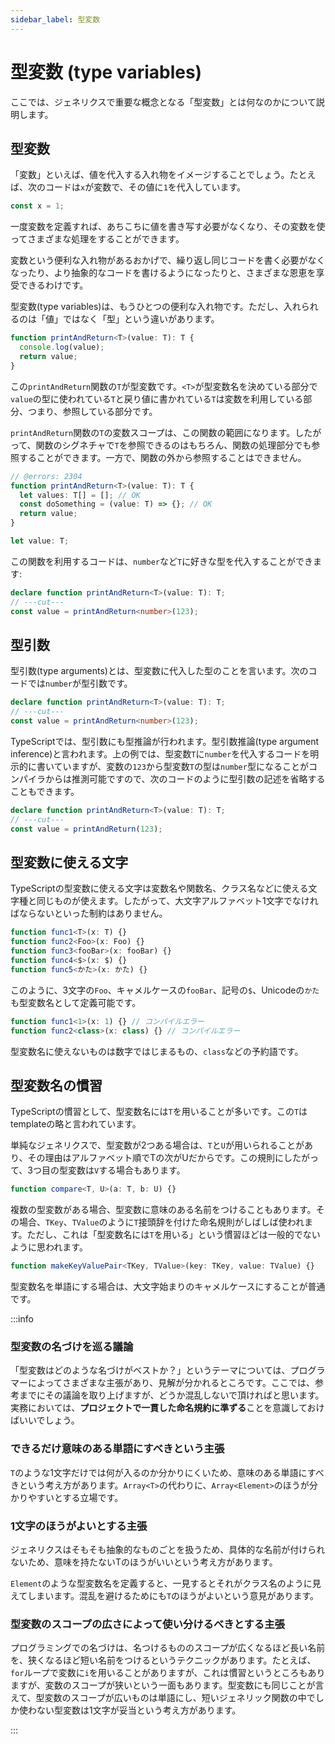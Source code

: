 ```yaml
---
sidebar_label: 型変数
---
```


# 型変数 (type variables)

ここでは、ジェネリクスで重要な概念となる「型変数」とは何なのかについて説明します。

## **型変数**

「変数」といえば、値を代入する入れ物をイメージすることでしょう。たとえば、次のコードは`x`が変数で、その値に`1`を代入しています。

```ts twoslash
const x = 1;
```

一度変数を定義すれば、あちこちに値を書き写す必要がなくなり、その変数を使ってさまざまな処理をすることができます。

変数という便利な入れ物があるおかげで、繰り返し同じコードを書く必要がなくなったり、より抽象的なコードを書けるようになったりと、さまざまな恩恵を享受できるわけです。

型変数(type variables)は、もうひとつの便利な入れ物です。ただし、入れられるのは「値」ではなく「型」という違いがあります。

```ts twoslash
function printAndReturn<T>(value: T): T {
  console.log(value);
  return value;
}
```

この`printAndReturn`関数の`T`が型変数です。`<T>`が型変数名を決めている部分で`value`の型に使われている`T`と戻り値に書かれている`T`は変数を利用している部分、つまり、参照している部分です。

`printAndReturn`関数の`T`の変数スコープは、この関数の範囲になります。したがって、関数のシグネチャで`T`を参照できるのはもちろん、関数の処理部分でも参照することができます。一方で、関数の外から参照することはできません。

```ts twoslash
// @errors: 2304
function printAndReturn<T>(value: T): T {
  let values: T[] = []; // OK
  const doSomething = (value: T) => {}; // OK
  return value;
}

let value: T;
```

この関数を利用するコードは、`number`など`T`に好きな型を代入することができます:

```ts twoslash
declare function printAndReturn<T>(value: T): T;
// ---cut---
const value = printAndReturn<number>(123);
```

## 型引数

型引数(type arguments)とは、型変数に代入した型のことを言います。次のコードでは`number`が型引数です。

```ts twoslash
declare function printAndReturn<T>(value: T): T;
// ---cut---
const value = printAndReturn<number>(123);
```

TypeScriptでは、型引数にも型推論が行われます。型引数推論(type argument inference)と言われます。上の例では、型変数`T`に`number`を代入するコードを明示的に書いていますが、変数の`123`から型変数`T`の型は`number`型になることがコンパイラからは推測可能ですので、次のコードのように型引数の記述を省略することもできます。

```ts twoslash
declare function printAndReturn<T>(value: T): T;
// ---cut---
const value = printAndReturn(123);
```

## **型変数に使える文字**

TypeScriptの型変数に使える文字は変数名や関数名、クラス名などに使える文字種と同じものが使えます。したがって、大文字アルファベット1文字でなければならないといった制約はありません。

```ts twoslash
function func1<T>(x: T) {}
function func2<Foo>(x: Foo) {}
function func3<fooBar>(x: fooBar) {}
function func4<$>(x: $) {}
function func5<かた>(x: かた) {}
```

このように、3文字の`Foo`、キャメルケースの`fooBar`、記号の`$`、Unicodeの`かた`も型変数名として定義可能です。

```ts
function func1<1>(x: 1) {} // コンパイルエラー
function func2<class>(x: class) {} // コンパイルエラー
```

型変数名に使えないものは数字ではじまるもの、`class`などの予約語です。

## **型変数名の慣習**

TypeScriptの慣習として、型変数名には`T`を用いることが多いです。この`T`はtemplateの略と言われています。

単純なジェネリクスで、型変数が2つある場合は、`T`と`U`が用いられることがあり、その理由はアルファベット順でTの次がUだからです。この規則にしたがって、3つ目の型変数は`V`する場合もあります。

```ts twoslash
function compare<T, U>(a: T, b: U) {}
```

複数の型変数がある場合、型変数に意味のある名前をつけることもあります。その場合、`TKey`、`TValue`のように`T`接頭辞を付けた命名規則がしばしば使われます。ただし、これは「型変数名には`T`を用いる」という慣習ほどは一般的でないように思われます。

```ts twoslash
function makeKeyValuePair<TKey, TValue>(key: TKey, value: TValue) {}
```

型変数名を単語にする場合は、大文字始まりのキャメルケースにすることが普通です。

:::info

### 型変数の名づけを巡る議論

「型変数はどのような名づけがベストか？」というテーマについては、プログラマーによってさまざまな主張があり、見解が分かれるところです。ここでは、参考までにその議論を取り上げますが、どうか混乱しないで頂ければと思います。実務においては、**プロジェクトで一貫した命名規約に準ずる**ことを意識しておけばいいでしょう。

### できるだけ意味のある単語にすべきという主張

`T`のような1文字だけでは何が入るのか分かりにくいため、意味のある単語にすべきという考え方があります。`Array<T>`の代わりに、`Array<Element>`のほうが分かりやすいとする立場です。

### 1文字のほうがよいとする主張

ジェネリクスはそもそも抽象的なものごとを扱うため、具体的な名前が付けられないため、意味を持たないTのほうがいいという考え方があります。

`Element`のような型変数名を定義すると、一見するとそれがクラス名のように見えてしまいます。混乱を避けるためにも`T`のほうがよいという意見があります。

### 型変数のスコープの広さによって使い分けるべきとする主張

プログラミングでの名づけは、名つけるもののスコープが広くなるほど長い名前を、狭くなるほど短い名前をつけるというテクニックがあります。たとえば、`for`ループで変数に`i`を用いることがありますが、これは慣習というところもありますが、変数のスコープが狭いという一面もあります。型変数にも同じことが言えて、型変数のスコープが広いものは単語にし、短いジェネリック関数の中でしか使わない型変数は1文字が妥当という考え方があります。

:::
